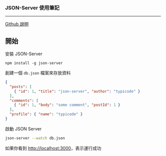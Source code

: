 ### JSON-Server 使用筆記
---
[Github 說明](https://github.com/typicode/json-server)

## 開始

安裝 JSON-Server

```
npm install -g json-server
```

創建一個 `db.json` 檔案來存放資料

```json
{
  "posts": [
    { "id": 1, "title": "json-server", "author": "typicode" }
  ],
  "comments": [
    { "id": 1, "body": "some comment", "postId": 1 }
  ],
  "profile": { "name": "typicode" }
}
```

啟動 JSON Server

```bash
json-server --watch db.json
```

如果你看到 [http://localhost:3000](http://localhost:3000)，表示運行成功